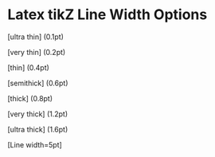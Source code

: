 # Latex tikZ Line Width Options

[ultra thin] (0.1pt)

[very thin] (0.2pt)

[thin] (0.4pt)

[semithick] (0.6pt)

[thick] (0.8pt)

[very thick] (1.2pt)

[ultra thick] (1.6pt)

[Line width=5pt]
